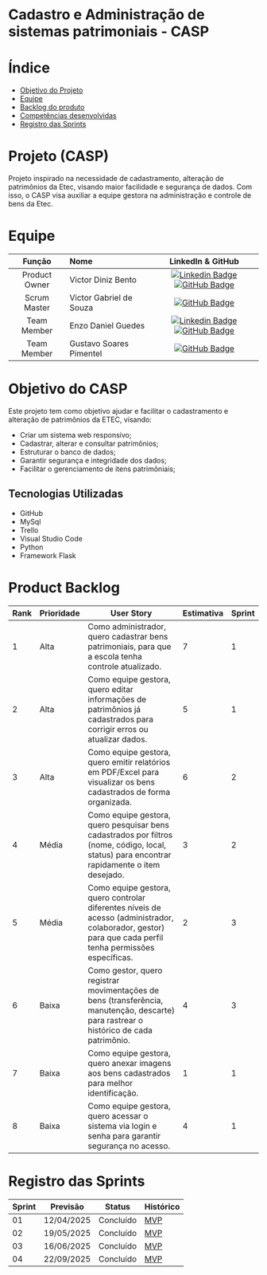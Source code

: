 # Cadastro e Administração de sistemas patrimoniais - CASP
 
# Índice
* [Objetivo do Projeto](#objetivo-do-projeto)
* [Equipe](#Equipe)
* [Backlog do produto](#Product-Backlog)
* [Competências desenvolvidas](#competências-desenvolvidas)
* [Registro das Sprints](#Registro-das-Sprints)


# Projeto (CASP) 
Projeto inspirado na necessidade de cadastramento, alteração de patrimônios da Etec, visando maior facilidade e segurança de dados. Com isso, o CASP visa auxiliar a equipe gestora na administração e controle de bens da Etec.


# Equipe
|    Função     | Nome                                  |                                                                                                                                                      LinkedIn & GitHub                                                                                                                                                      |
| :-----------: | :------------------------------------ | :-------------------------------------------------------------------------------------------------------------------------------------------------------------------------------------------------------------------------------------------------------------------------------------------------------------------------: |
| Product Owner |   Victor Diniz Bento      |     [![Linkedin Badge](https://img.shields.io/badge/Linkedin-blue?style=flat-square&logo=Linkedin&logoColor=white)](https://www.linkedin.com/in/victor-diniz-bento-674026314/) [![GitHub Badge](https://img.shields.io/badge/GitHub-111217?style=flat-square&logo=github&logoColor=white)](https://github.com/VictorDnzb)              |
| Scrum Master  | Victor Gabriel de Souza |      [![GitHub Badge](https://img.shields.io/badge/GitHub-111217?style=flat-square&logo=github&logoColor=white)](https://github.com/VicGabriel25)     |
| Team Member   | Enzo Daniel Guedes |         [![Linkedin Badge](https://img.shields.io/badge/Linkedin-blue?style=flat-square&logo=Linkedin&logoColor=white)](https://www.linkedin.com/in/enzo-silva-782349353?) [![GitHub Badge](https://img.shields.io/badge/GitHub-111217?style=flat-square&logo=github&logoColor=white)](https://github.com/Enzo-Dan)        |
|  Team Member  | Gustavo Soares Pimentel |         [![GitHub Badge](https://img.shields.io/badge/GitHub-111217?style=flat-square&logo=github&logoColor=white)](https://github.com/GustavoS-07)        |



# Objetivo do CASP
Este projeto tem como objetivo ajudar e facilitar o cadastramento e alteração de patrimônios da ETEC, visando:
* Criar um sistema web responsivo;
* Cadastrar, alterar e consultar patrimônios;
* Estruturar o banco de dados;
* Garantir segurança e integridade dos dados;
* Facilitar o gerenciamento de itens patrimôniais;


## Tecnologias Utilizadas

* GitHub
* MySql
* Trello
* Visual Studio Code
* Python
* Framework Flask


# Product Backlog

| Rank | Prioridade | User Story                                                                                                                                              | Estimativa | Sprint |
|------|------------|---------------------------------------------------------------------------------------------------------------------------------------------------------|------------|--------|
| 1    | Alta       | Como administrador, quero cadastrar bens patrimoniais, para que a escola tenha controle atualizado.                                                      | 7          | 1      |
| 2    | Alta       | Como equipe gestora, quero editar informações de patrimônios já cadastrados para corrigir erros ou atualizar dados.                                      | 5          | 1      |
| 3    | Alta       | Como equipe gestora, quero emitir relatórios em PDF/Excel para visualizar os bens cadastrados de forma organizada.                                       | 6          | 2      |
| 4    | Média      | Como equipe gestora, quero pesquisar bens cadastrados por filtros (nome, código, local, status) para encontrar rapidamente o item desejado.              | 3          | 2      |
| 5    | Média      | Como equipe gestora, quero controlar diferentes níveis de acesso (administrador, colaborador, gestor) para que cada perfil tenha permissões específicas. | 2          | 3      |
| 6    | Baixa      | Como gestor, quero registrar movimentações de bens (transferência, manutenção, descarte) para rastrear o histórico de cada patrimônio.                   | 4          | 3      |
| 7    | Baixa      | Como equipe gestora, quero anexar imagens aos bens cadastrados para melhor identificação.                                                                | 1          | 1      |
| 8    | Baixa      | Como equipe gestora, quero acessar o sistema via login e senha para garantir segurança no acesso.                                                        | 4          | 1      |





  
# Registro das Sprints

| Sprint            | Previsão   | Status   | Histórico |
|-------------------|------------|----------|-----------|
| 01                | 12/04/2025 | Concluído| [MVP](CASP/CASP/MVP/sp1.md)  |
| 02                | 19/05/2025 | Concluído| [MVP](CASP/CASP/MVP/sp2.md)  |
| 03                | 16/06/2025 | Concluído| [MVP](CASP/CASP/MVP/sp3.md)  |
| 04                | 22/09/2025 | Concluído| [MVP](CASP/CASP/MVP/sp4.md)  |

